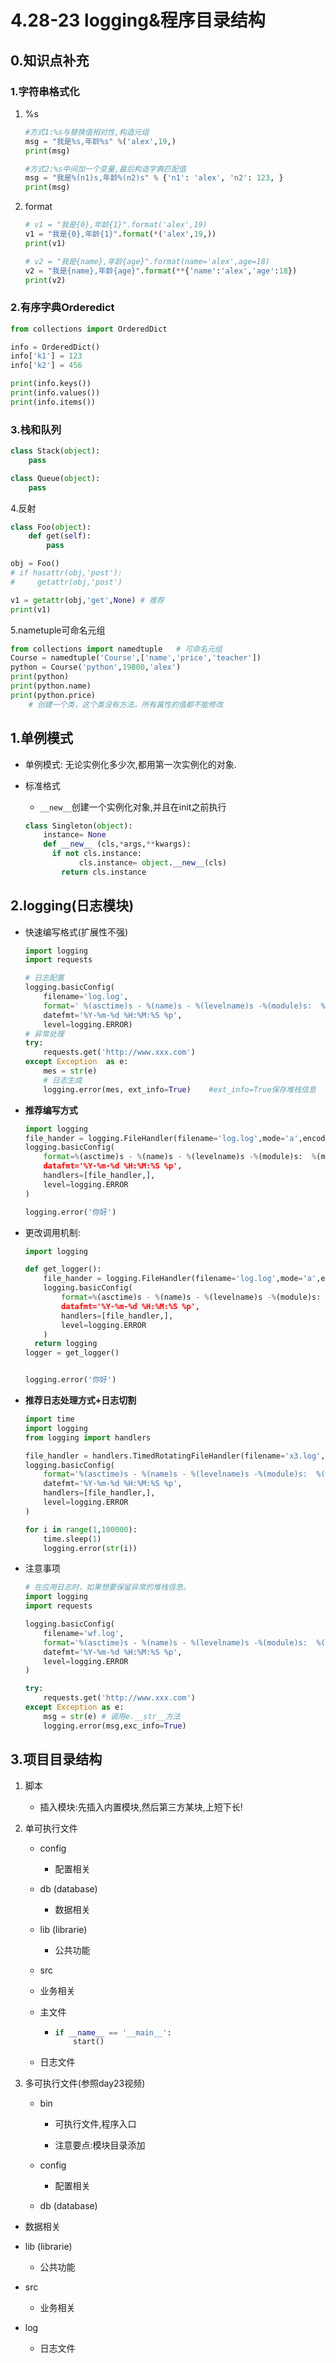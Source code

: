 # 4.28-23 logging&程序目录结构

## 0.知识点补充

### 1.字符串格式化

1. %s

   ```python
   #方式1:%s与替换值相对性,构造元组
   msg = "我是%s,年龄%s" %('alex',19,)
   print(msg)
   
   #方式2:%s中间加一个变量,最后构造字典匹配值
   msg = "我是%(n1)s,年龄%(n2)s" % {'n1': 'alex', 'n2': 123, }
   print(msg)
   ```

2. format

   ```python
   # v1 = "我是{0},年龄{1}".format('alex',19)
   v1 = "我是{0},年龄{1}".format(*('alex',19,))
   print(v1)
   
   # v2 = "我是{name},年龄{age}".format(name='alex',age=18)
   v2 = "我是{name},年龄{age}".format(**{'name':'alex','age':18})
   print(v2)
   ```

### 2.有序字典Orderedict

```python
from collections import OrderedDict

info = OrderedDict()
info['k1'] = 123
info['k2'] = 456

print(info.keys())
print(info.values())
print(info.items())
```

### 3.栈和队列

```python
class Stack(object):
    pass

class Queue(object):
    pass
```

4.反射

```python
class Foo(object):
    def get(self):
        pass

obj = Foo()
# if hasattr(obj,'post'): 
#     getattr(obj,'post')

v1 = getattr(obj,'get',None) # 推荐
print(v1)
```

5.nametuple可命名元组

```python
from collections import namedtuple   # 可命名元组
Course = namedtuple('Course',['name','price','teacher'])
python = Course('python',19800,'alex')
print(python)
print(python.name)
print(python.price)
    # 创建一个类，这个类没有方法，所有属性的值都不能修改
```

## 1.单例模式

- 单例模式: 无论实例化多少次,都用第一次实例化的对象.

- 标准格式

  - ```__new__```创建一个实例化对象,并且在init之前执行
  
  ```python
  class Singleton(object):
      instance= None
      def __new__ (cls,*args,**kwargs):
      	if not cls.instance:
              cls.instance= object.__new__(cls)
          return cls.instance
  ```

## 2.logging(日志模块)

- 快速编写格式(扩展性不强)

  ```python
  import logging
  import requests
  
  # 日志配置
  logging.basicConfig(
      filename='log.log',
      format=' %(asctime)s - %(name)s - %(levelname)s -%(module)s:  %(message)s',
      datefmt='%Y-%m-%d %H:%M:%S %p',
      level=logging.ERROR)
  # 异常处理
  try:
      requests.get('http://www.xxx.com')
  except Exception  as e:
      mes = str(e)
      # 日志生成
      logging.error(mes, ext_info=True)    #ext_info=True保存堆栈信息
  ```

- **推荐编写方式**

  ```python
  import logging
  file_hander = logging.FileHandler(filename='log.log',mode='a',encoding='utf-8',)
  logging.basicConfig(
      format=%(asctime)s - %(name)s - %(levelname)s -%(module)s:  %(message)s',
      datafmt='%Y-%m-%d %H:%M:%S %p',
      handlers=[file_handler,],
      level=logging.ERROR
  )
  
  logging.error('你好')
  ```

- 更改调用机制:

  ```python
  import logging
  
  def get_logger():
      file_hander = logging.FileHandler(filename='log.log',mode='a',encoding='utf-	8',)
      logging.basicConfig(
          format=%(asctime)s - %(name)s - %(levelname)s -%(module)s:  %(message)s',
          datafmt='%Y-%m-%d %H:%M:%S %p',
          handlers=[file_handler,],
          level=logging.ERROR
      )
  	return logging
  logger = get_logger()
  
  
  logging.error('你好')
  ```

  

- **推荐日志处理方式+日志切割**

  ```python
  import time
  import logging
  from logging import handlers
  
  file_handler = handlers.TimedRotatingFileHandler(filename='x3.log', when='s', interval=5, encoding='utf-8')
  logging.basicConfig(
      format='%(asctime)s - %(name)s - %(levelname)s -%(module)s:  %(message)s',
      datefmt='%Y-%m-%d %H:%M:%S %p',
      handlers=[file_handler,],
      level=logging.ERROR
  )
  
  for i in range(1,100000):
      time.sleep(1)
      logging.error(str(i))
  ```

- 注意事项

  ```python
  # 在应用日志时，如果想要保留异常的堆栈信息。
  import logging
  import requests
  
  logging.basicConfig(
      filename='wf.log',
      format='%(asctime)s - %(name)s - %(levelname)s -%(module)s:  %(message)s',
      datefmt='%Y-%m-%d %H:%M:%S %p',
      level=logging.ERROR
  )
  
  try:
      requests.get('http://www.xxx.com')
  except Exception as e:
      msg = str(e) # 调用e.__str__方法
      logging.error(msg,exc_info=True)
  ```
  
  

## 3.项目目录结构

1. 脚本

   - 插入模块:先插入内置模块,然后第三方某块,上短下长!

2. 单可执行文件

   - config
     
     - 配置相关
   - db  (database)
     
     - 数据相关
   - lib   (librarie)
     
     - 公共功能
   - src
     
   - 业务相关
     
   - 主文件

     - ```python
       if __name__ == '__main__':
           start()
       ```

   - 日志文件

3. 多可执行文件(参照day23视频)

   - bin

     - 可执行文件,程序入口

     - 注意要点:模块目录添加

   - config
     - 配置相关
   - db  (database)
  - 数据相关
   - lib   (librarie)
     - 公共功能
   - src
     - 业务相关
   
   - log
     - 日志文件